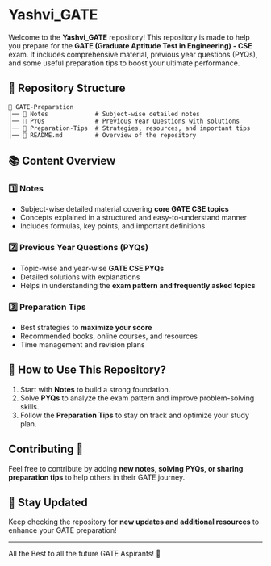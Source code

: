 # Yashvi_GATE

Welcome to the **Yashvi_GATE** repository! This repository is made to help you prepare for the **GATE (Graduate Aptitude Test in Engineering) - CSE** exam. It includes comprehensive material, previous year questions (PYQs), and some useful preparation tips to boost your ultimate performance.

## 📌 Repository Structure

```
📂 GATE-Preparation
│── 📁 Notes             # Subject-wise detailed notes
│── 📁 PYQs              # Previous Year Questions with solutions
│── 📁 Preparation-Tips  # Strategies, resources, and important tips
│── 📜 README.md         # Overview of the repository
```

## 📚 Content Overview

### 1️⃣ Notes
- Subject-wise detailed material covering **core GATE CSE topics**
- Concepts explained in a structured and easy-to-understand manner
- Includes formulas, key points, and important definitions

### 2️⃣ Previous Year Questions (PYQs)
- Topic-wise and year-wise **GATE CSE PYQs**
- Detailed solutions with explanations
- Helps in understanding the **exam pattern and frequently asked topics**

### 3️⃣ Preparation Tips
- Best strategies to **maximize your score**
- Recommended books, online courses, and resources
- Time management and revision plans

## 🚀 How to Use This Repository?
1. Start with **Notes** to build a strong foundation.
2. Solve **PYQs** to analyze the exam pattern and improve problem-solving skills.
3. Follow the **Preparation Tips** to stay on track and optimize your study plan.

## Contributing 🤝
Feel free to contribute by adding **new notes, solving PYQs, or sharing preparation tips** to help others in their GATE journey.

## 📢 Stay Updated
Keep checking the repository for **new updates and additional resources** to enhance your GATE preparation!

---

All the Best to all the future GATE Aspirants! 🚀
